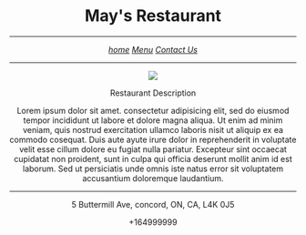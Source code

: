 <body>
    <main> 
        <header> 
            <h1>May's Restaurant</h1>
			<hr />
		<nav>
			<p><i><a href="home.html">home</a>   <a href="Menu.html">Menu</a>   <a href=Contact Us.html>Contact Us</a></i><p>
			<hr/>
		</nav>
		<img src="C:/Repos/portfolio/south-station-4927286_640(1).jpg style=width: 400px; height:150px" />
		<p>Restaurant Description</p>
		<p>Lorem ipsum dolor sit amet. consectetur adipisicing elit, sed do eiusmod tempor incididunt ut labore et dolore magna aliqua. Ut enim ad minim veniam, quis nostrud exercitation ullamco laboris nisit ut aliquip ex ea commodo cosequat. Duis aute ayute irure dolor in reprehenderit in voluptate velit esse cillum dolore eu fugiat nulla pariatur. Excepteur sint occaecat cupidatat non proident, sunt in culpa qui officia deserunt mollit anim id est laborum. Sed ut persiciatis unde omnis iste natus error sit voluptatem accusantium doloremque laudantium.
		<hr />
		 <p>5 Buttermill Ave, concord, ON, CA, L4K 0J5</p>
		 <p>+164999999</p>
		</header>
	</main>
</body>
